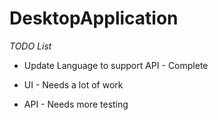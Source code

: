 # DesktopApplication

*TODO List*

* Update Language to support API - Complete

* UI - Needs a lot of work

* API - Needs more testing